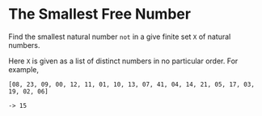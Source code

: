 # The Smallest Free Number

Find the smallest natural number `not` in a give finite set `X` of natural numbers.

Here `X` is given as a list of distinct numbers in no particular order.  For example,

```
[08, 23, 09, 00, 12, 11, 01, 10, 13, 07, 41, 04, 14, 21, 05, 17, 03, 19, 02, 06]

-> 15
```

